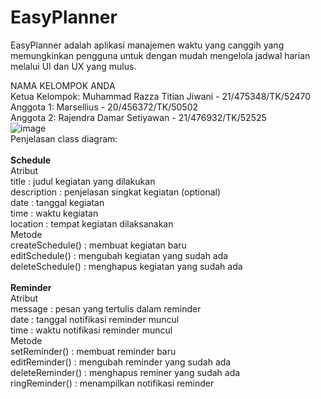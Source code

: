 # EasyPlanner
EasyPlanner adalah aplikasi manajemen waktu yang canggih yang memungkinkan pengguna untuk dengan mudah mengelola jadwal harian melalui UI dan UX yang mulus. <br />

NAMA KELOMPOK ANDA <br />
Ketua Kelompok:  Muhammad Razza Titian Jiwani - 21/475348/TK/52470<br />
Anggota 1: Marsellius - 20/456372/TK/50502<br />
Anggota 2: Rajendra Damar Setiyawan - 21/476932/TK/52525<br />
![image](https://github.com/RazzaTitian/juniorproject/assets/93211629/106c9225-ad30-4905-9206-d4ac593a3468)
<br />
Penjelasan class diagram: <br />
<br />
<b> Schedule </b> <br />
Atribut <br />
title        : judul kegiatan yang dilakukan <br />
description  : penjelasan singkat kegiatan (optional) <br />
date         : tanggal kegiatan <br />
time         : waktu kegiatan <br />
location     : tempat kegiatan dilaksanakan <br />
Metode <br />
createSchedule()  : membuat kegiatan baru <br />
editSchedule()    : mengubah kegiatan yang sudah ada <br />
deleteSchedule()  : menghapus kegiatan yang sudah ada <br />
<br />
<b> Reminder </b> <br />
Atribut <br />
message  : pesan yang tertulis dalam reminder<br />
date     : tanggal notifikasi reminder muncul<br />
time     : waktu notifikasi reminder muncul<br />
Metode <br />
setReminder()     : membuat reminder baru<br />
editReminder()    : mengubah reminder yang sudah ada<br />
deleteReminder()  : menghapus reminer yang sudah ada<br />
ringReminder()    : menampilkan notifikasi reminder<br />
